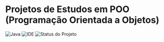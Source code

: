 # Projetos de Estudos em POO (Programação Orientada a Objetos)

![Java](https://img.shields.io/badge/language-Java-blue)
![IDE](https://img.shields.io/badge/IDE-NetBeans%208.2-orange)
![Status do Projeto](https://img.shields.io/badge/status-em%20desenvolvimento-green)
